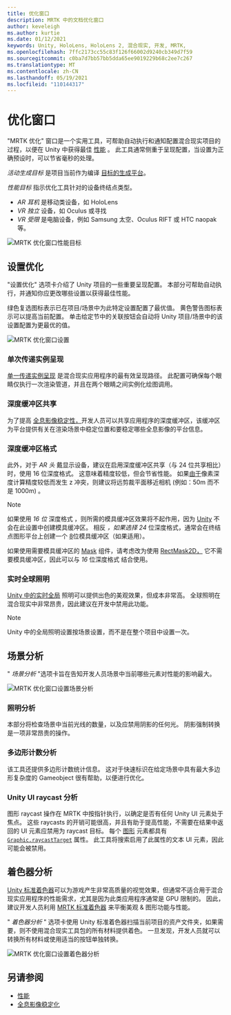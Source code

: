 ```yaml
---
title: 优化窗口
description: MRTK 中的文档优化窗口
author: keveleigh
ms.author: kurtie
ms.date: 01/12/2021
keywords: Unity, HoloLens, HoloLens 2, 混合现实, 开发, MRTK,
ms.openlocfilehash: 7ffc2173cc55c83f126f66002d9240cb349d7f59
ms.sourcegitcommit: c0ba7d7bb57bb5dda65ee9019229b68c2ee7c267
ms.translationtype: MT
ms.contentlocale: zh-CN
ms.lasthandoff: 05/19/2021
ms.locfileid: "110144317"
---
```

# <a name="optimize-window"></a>优化窗口

"MRTK 优化" 窗口是一个实用工具，可帮助自动执行和通知配置混合现实项目的过程，以便在 Unity 中获得最佳 [性能](../../performance/perf-getting-started.md) 。 此工具通常侧重于呈现配置，当设置为正确预设时，可以节省毫秒的处理。

*活动生成目标* 是项目当前作为编译 [目标的生成平台](https://docs.unity3d.com/Manual/BuildSettings.html)。

*性能目标* 指示优化工具针对的设备终结点类型。

- *AR 耳机* 是移动类设备，如 HoloLens
- *VR 独立* 设备，如 Oculus 或寻找
- *VR 受限* 是电脑设备，例如 Samsung 太空、Oculus RIFT 或 HTC naopak 等。

![MRTK 优化窗口性能目标](../images/performance/OptimizeWindowPerformanceTarget.jpg)

## <a name="setting-optimizations"></a>设置优化

"设置优化" 选项卡介绍了 Unity 项目的一些重要呈现配置。 本部分可帮助自动执行，并通知你应更改哪些设置以获得最佳性能。

绿色复选图标表示已在项目/场景中为此特定设置配置了最优值。 黄色警告图标表示可以提高当前配置。 单击给定节中的关联按钮会自动将 Unity 项目/场景中的该设置配置为更最优的值。

![MRTK 优化窗口设置](../images/performance/OptimizeWindow_Settings.png)

### <a name="single-pass-instanced-rendering"></a>单次传递实例呈现

[单一传递实例呈现](https://docs.unity3d.com/Manual/SinglePassInstancing.html) 是混合现实应用程序的最有效呈现路径。 此配置可确保每个眼睛仅执行一次渲染管道，并且在两个眼睛之间实例化绘图调用。

### <a name="depth-buffer-sharing"></a>深度缓冲区共享

为了提高 [全息影像稳定性，](../../performance/hologram-Stabilization.md)开发人员可以共享应用程序的深度缓冲区，该缓冲区为平台提供有关在渲染场景中稳定位置和要稳定哪些全息影像的平台信息。

### <a name="depth-buffer-format"></a>深度缓冲区格式

此外，对于 *AR 头* 戴显示设备，建议在启用深度缓冲区共享（与 24 位共享相比）时，使用 16 位深度格式。 这意味着精度较低，但会节省性能。 如果[由于](https://en.wikipedia.org/wiki/Z-fighting)像素深度计算精度较低而发生 z 冲突，则建议将远剪裁平面移近相机 (例如：50m 而不是 1000m) 。 [](https://docs.unity3d.com/Manual/class-Camera.html)

> [!NOTE]
> 如果使用 *16 位* 深度格式 ，则所需的模具缓冲区效果将不起作用，因为 [Unity](https://docs.unity3d.com/ScriptReference/RenderTexture-depth.html) 不会在此设置中创建模具缓冲区。 相反 *，如果选择 24* 位深度格式，通常会在终结点图形平台上创建一个 [8](https://docs.unity3d.com/Manual/SL-Stencil.html)位模具缓冲区（如果适用）。
>
> 如果使用需要模具缓冲区的 [Mask](https://docs.unity3d.com/Manual/script-Mask.html) 组件，请考虑改为使用 [RectMask2D，](https://docs.unity3d.com/Manual/script-RectMask2D.html) 它不需要模具缓冲区，因此可以与 *16* 位深度格式 结合使用。

### <a name="real-time-global-illumination"></a>实时全球照明

[Unity 中的实时全局](https://docs.unity3d.com/Manual/GIIntro.html) 照明可以提供出色的美观效果，但成本非常高。 全球照明在混合现实中非常昂贵，因此建议在开发中禁用此功能。

> [!NOTE]
> Unity 中的全局照明设置按场景设置，而不是在整个项目中设置一次。

## <a name="scene-analysis"></a>场景分析

" *场景分析* "选项卡旨在告知开发人员场景中当前哪些元素对性能的影响最大。

![MRTK 优化窗口设置场景分析](../images/performance/OptimizeWindow_SceneAnalysis.png)

### <a name="lighting-analysis"></a>照明分析

本部分将检查场景中当前光线的数量，以及应禁用阴影的任何光。 阴影强制转换是一项非常昂贵的操作。

### <a name="polygon-count-analysis"></a>多边形计数分析

该工具还提供多边形计数统计信息。 这对于快速标识在给定场景中具有最大多边形复杂度的 Gameobject 很有帮助，以便进行优化。

### <a name="unity-ui-raycast-analysis"></a>Unity UI raycast 分析

图形 raycast 操作在 MRTK 中按指针执行，以确定是否有任何 Unity UI 元素处于焦点。 这些 raycasts 的开销可能很高，并且有助于提高性能，不需要在结果中返回的 UI 元素应禁用为 raycast 目标。 每个 [图形](https://docs.unity3d.com/2018.4/Documentation/ScriptReference/UI.Graphic.html) 元素都具有 [`Graphic.raycastTarget`](https://docs.unity3d.com/2018.4/Documentation/ScriptReference/UI.Graphic-raycastTarget.html) 属性。 此工具将搜索启用了此属性的文本 UI 元素，因此可能会被禁用。

## <a name="shader-analysis"></a>着色器分析

[Unity 标准着色器](https://docs.unity3d.com/Manual/shader-StandardShader.html)可以为游戏产生非常高质量的视觉效果，但通常不适合用于混合现实应用程序的性能需求，尤其是因为此类应用程序通常是 GPU 限制的。 因此，建议开发人员利用 [MRTK 标准着色器](../rendering/mrtk-standard-shader.md) 来平衡美观 & 图形功能与性能。

" *着色器分析* " 选项卡使用 Unity 标准着色器扫描当前项目的资产文件夹，如果需要，则不使用混合现实工具包的所有材料提供着色。 一旦发现，开发人员就可以转换所有材料或使用适当的按钮单独转换。

![MRTK 优化窗口设置着色器分析](../images/performance/OptimizeWindow_ShaderAnalysis.png)

## <a name="see-also"></a>另请参阅

- [性能](../../performance/perf-getting-started.md)
- [全息影像稳定化](../../performance/hologram-stabilization.md)
